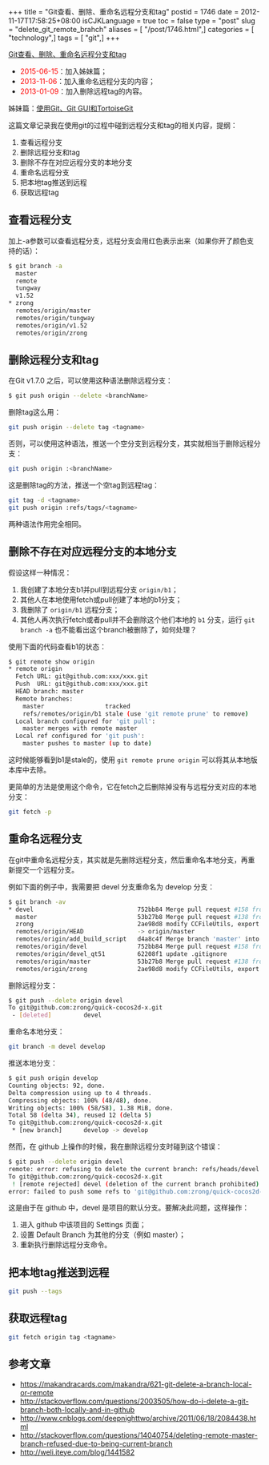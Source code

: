 +++
title = "Git查看、删除、重命名远程分支和tag"
postid = 1746
date = 2012-11-17T17:58:25+08:00
isCJKLanguage = true
toc = false
type = "post"
slug = "delete_git_remote_brahch"
aliases = [ "/post/1746.html",]
categories = [ "technology",]
tags = [ "git",]
+++


[Git查看、删除、重命名远程分支和tag](https://blog.zengrong.net/post/1746.html)

- <span style="color:red;">2015-06-15</span>：加入姊妹篇；
- <span style="color:red;">2013-11-06</span>：加入重命名远程分支的内容；
- <span style="color:red;">2013-01-09</span>：加入删除远程tag的内容。


姊妹篇：[使用Git、Git GUI和TortoiseGit](https://blog.zengrong.net/post/1722.html)


这篇文章记录我在使用git的过程中碰到远程分支和tag的相关内容，提纲：

1. 查看远程分支
1. 删除远程分支和tag
1. 删除不存在对应远程分支的本地分支
1. 重命名远程分支
1. 把本地tag推送到远程
1. 获取远程tag


## 查看远程分支

加上-a参数可以查看远程分支，远程分支会用红色表示出来（如果你开了颜色支持的话）：

``` bash
$ git branch -a
  master
  remote
  tungway
  v1.52
* zrong
  remotes/origin/master
  remotes/origin/tungway
  remotes/origin/v1.52
  remotes/origin/zrong
```

## 删除远程分支和tag

在Git v1.7.0 之后，可以使用这种语法删除远程分支：

``` bash
$ git push origin --delete <branchName>
```

删除tag这么用：

``` bash
git push origin --delete tag <tagname>
```

<!--more-->
否则，可以使用这种语法，推送一个空分支到远程分支，其实就相当于删除远程分支：

``` bash
git push origin :<branchName>
```

这是删除tag的方法，推送一个空tag到远程tag：

``` bash
git tag -d <tagname>
git push origin :refs/tags/<tagname>
```

两种语法作用完全相同。

## 删除不存在对应远程分支的本地分支

假设这样一种情况：

1. 我创建了本地分支b1并pull到远程分支 `origin/b1`；
2. 其他人在本地使用fetch或pull创建了本地的b1分支；
3. 我删除了 `origin/b1` 远程分支；
4. 其他人再次执行fetch或者pull并不会删除这个他们本地的 `b1` 分支，运行 `git branch -a` 也不能看出这个branch被删除了，如何处理？

使用下面的代码查看b1的状态：

``` bash
$ git remote show origin
* remote origin
  Fetch URL: git@github.com:xxx/xxx.git
  Push  URL: git@github.com:xxx/xxx.git
  HEAD branch: master
  Remote branches:
    master                 tracked
    refs/remotes/origin/b1 stale (use 'git remote prune' to remove)
  Local branch configured for 'git pull':
    master merges with remote master
  Local ref configured for 'git push':
    master pushes to master (up to date)
```

这时候能够看到b1是stale的，使用 `git remote prune origin` 可以将其从本地版本库中去除。

更简单的方法是使用这个命令，它在fetch之后删除掉没有与远程分支对应的本地分支：

``` bash
git fetch -p
```

## 重命名远程分支

在git中重命名远程分支，其实就是先删除远程分支，然后重命名本地分支，再重新提交一个远程分支。

例如下面的例子中，我需要把 devel 分支重命名为 develop 分支：

``` bash
$ git branch -av
* devel                             752bb84 Merge pull request #158 from Gwill/devel
  master                            53b27b8 Merge pull request #138 from tdlrobin/master
  zrong                             2ae98d8 modify CCFileUtils, export getFileData
  remotes/origin/HEAD               -> origin/master
  remotes/origin/add_build_script   d4a8c4f Merge branch 'master' into add_build_script
  remotes/origin/devel              752bb84 Merge pull request #158 from Gwill/devel
  remotes/origin/devel_qt51         62208f1 update .gitignore
  remotes/origin/master             53b27b8 Merge pull request #138 from tdlrobin/master
  remotes/origin/zrong              2ae98d8 modify CCFileUtils, export getFileData
```

删除远程分支：

``` bash
$ git push --delete origin devel
To git@github.com:zrong/quick-cocos2d-x.git
 - [deleted]         devel
```

重命名本地分支： 

``` bash
git branch -m devel develop
```

推送本地分支：

``` bash
$ git push origin develop
Counting objects: 92, done.
Delta compression using up to 4 threads.
Compressing objects: 100% (48/48), done.
Writing objects: 100% (58/58), 1.38 MiB, done.
Total 58 (delta 34), reused 12 (delta 5)
To git@github.com:zrong/quick-cocos2d-x.git
 * [new branch]      develop -> develop
```

然而，在 github 上操作的时候，我在删除远程分支时碰到这个错误：

``` bash
$ git push --delete origin devel
remote: error: refusing to delete the current branch: refs/heads/devel
To git@github.com:zrong/quick-cocos2d-x.git
 ! [remote rejected] devel (deletion of the current branch prohibited)
error: failed to push some refs to 'git@github.com:zrong/quick-cocos2d-x.git'
```

这是由于在 github 中，devel 是项目的默认分支。要解决此问题，这样操作：

1. 进入 github 中该项目的 Settings 页面；
2. 设置 Default Branch 为其他的分支（例如 master）；
3. 重新执行删除远程分支命令。

## 把本地tag推送到远程

``` bash
git push --tags
```

## 获取远程tag

``` bash
git fetch origin tag <tagname>
```

## 参考文章

* <https://makandracards.com/makandra/621-git-delete-a-branch-local-or-remote>
* <http://stackoverflow.com/questions/2003505/how-do-i-delete-a-git-branch-both-locally-and-in-github>
* <http://www.cnblogs.com/deepnighttwo/archive/2011/06/18/2084438.html>
* <http://stackoverflow.com/questions/14040754/deleting-remote-master-branch-refused-due-to-being-current-branch>
* <http://weli.iteye.com/blog/1441582>
